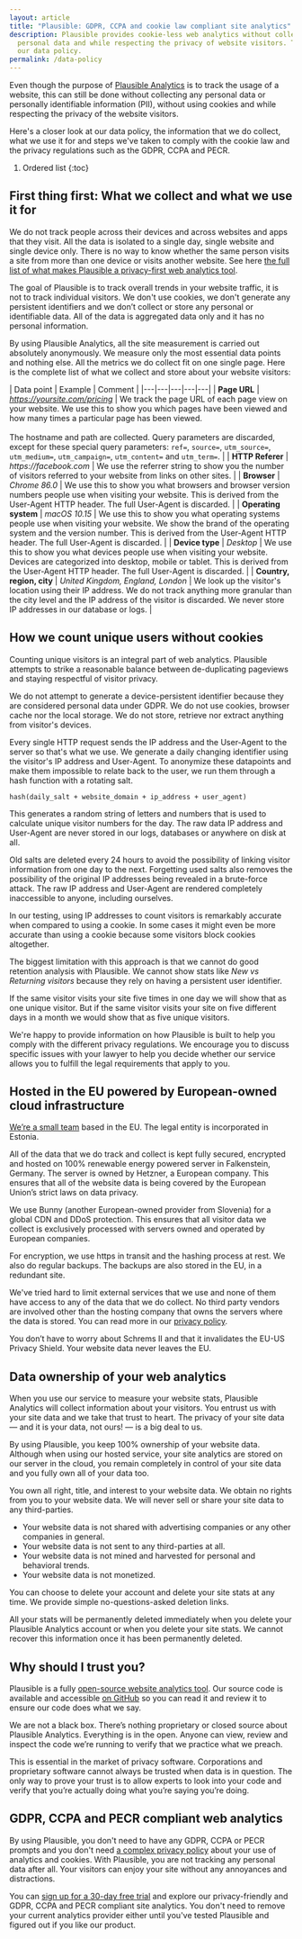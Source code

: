 ```yaml
---
layout: article
title: "Plausible: GDPR, CCPA and cookie law compliant site analytics"
description: Plausible provides cookie-less web analytics without collecting
  personal data and while respecting the privacy of website visitors. This is
  our data policy.
permalink: /data-policy
---
```

Even though the purpose of [Plausible Analytics](https://plausible.io) is to track the usage of a website, this can still be done without collecting any personal data or personally identifiable information (PII), without using cookies and while respecting the privacy of the website visitors.

Here's a closer look at our data policy, the information that we do collect, what we use it for and steps we've taken to comply with the cookie law and the privacy regulations such as the GDPR, CCPA and PECR.

1. Ordered list
{:toc}

## First thing first: What we collect and what we use it for

We do not track people across their devices and across websites and apps that they visit. All the data is isolated to a single day, single website and single device only. There is no way to know whether the same person visits a site from more than one device or visits another website. See here [the full list of what makes Plausible a privacy-first web analytics tool](https://plausible.io/privacy-focused-web-analytics).

The goal of Plausible is to track overall trends in your website traffic, it is not to track individual visitors. We don't use cookies, we don't generate any persistent identifiers and we don’t collect or store any personal or identifiable data. All of the data is aggregated data only and it has no personal information.

By using Plausible Analytics, all the site measurement is carried out absolutely anonymously. We measure only the most essential data points and nothing else. All the metrics we do collect fit on one single page. Here is the complete list of what we collect and store about your website visitors:

  | Data point | Example | Comment |
  |---|---|---|---|---|
  | **Page URL** | _https://yoursite.com/pricing_ | We track the page URL of each page view on your website. We use this to show you which pages have been viewed and how many times a particular page has been viewed. <br /><br />The hostname and path are collected. Query parameters are discarded, except for these special query parameters: `ref=`, `source=`, `utm_source=`, `utm_medium=`, `utm_campaign=`, `utm_content=` and `utm_term=`. |
  | **HTTP Referer** | _https://facebook.com_ | We use the referrer string to show you the number of visitors referred to your website from links on other sites. |
  | **Browser** | _Chrome 86.0_ | We use this to show you what browsers and browser version numbers people use when visiting your website. This is derived from the User-Agent HTTP header. The full User-Agent is discarded. |
  | **Operating system** | _macOS 10.15_ | We use this to show you what operating systems people use when visiting your website. We show the brand of the operating system and the version number. This is derived from the User-Agent HTTP header. The full User-Agent is discarded. |
  | **Device type**  | _Desktop_ | We use this to show you what devices people use when visiting your website. Devices are categorized into desktop, mobile or tablet. This is derived from the User-Agent HTTP header. The full User-Agent is discarded. |
  | **Country, region, city**  | _United Kingdom, England, London_ | We look up the visitor's location using their IP address. We do not track anything more granular than the city level and the IP address of the visitor is discarded. We never store IP addresses in our database or logs. |

## How we count unique users without cookies

Counting unique visitors is an integral part of web analytics. Plausible attempts to strike a reasonable balance between de-duplicating pageviews and staying respectful of visitor privacy. 

We do not attempt to generate a device-persistent identifier because they are considered personal data under GDPR. We do not use cookies, browser cache nor the local storage. We do not store, retrieve nor extract anything from visitor's devices.

Every single HTTP request sends the IP address and the User-Agent to the server so that's what we use. We generate a daily changing identifier using the visitor's IP address and User-Agent. To anonymize these datapoints and make them impossible to relate back to the user, we run them through a hash function with a rotating salt.

```
hash(daily_salt + website_domain + ip_address + user_agent)
```

This generates a random string of letters and numbers that is used to calculate unique visitor numbers for the day. The raw data IP address and User-Agent are never stored in our logs, databases or anywhere on disk at all. 

Old salts are deleted every 24 hours to avoid the possibility of linking visitor information from one day to the next. Forgetting used salts also removes the possibility of the original IP addresses being revealed in a brute-force attack. The raw IP address and User-Agent are rendered completely inaccessible to anyone, including ourselves. 

In our testing, using IP addresses to count visitors is remarkably accurate when compared to using a cookie. In some cases it might even be more accurate than using a cookie because some visitors block cookies altogether.

The biggest limitation with this approach is that we cannot do good retention analysis with Plausible. We cannot show stats like _New vs Returning visitors_ because they rely on having a persistent user identifier.

If the same visitor visits your site five times in one day we will show that as one unique visitor. But if the same visitor visits your site on five different days in a month we would show that as five unique visitors.

We're happy to provide information on how Plausible is built to help you comply with the different privacy regulations. We encourage you to discuss specific issues with your lawyer to help you decide whether our service allows you to fulfill the legal requirements that apply to you.

## Hosted in the EU powered by European-owned cloud infrastructure

[We’re a small team](https://plausible.io/about) based in the EU. The legal entity is incorporated in Estonia.

All of the data that we do track and collect is kept fully secured, encrypted and hosted on 100% renewable energy powered server in Falkenstein, Germany. The server is owned by Hetzner, a European company. This ensures that all of the website data is being covered by the European Union’s strict laws on data privacy.

We use Bunny (another European-owned provider from Slovenia) for a global CDN and DDoS protection. This ensures that all visitor data we collect is exclusively processed with servers owned and operated by European companies.

For encryption, we use https in transit and the hashing process at rest. We also do regular backups. The backups are also stored in the EU, in a redundant site.

We've tried hard to limit external services that we use and none of them have access to any of the data that we do collect. No third party vendors are involved other than the hosting company that owns the servers where the data is stored. You can read more in our [privacy policy](https://plausible.io/privacy).

You don’t have to worry about Schrems II and that it invalidates the EU-US Privacy Shield. Your website data never leaves the EU.

## Data ownership of your web analytics

When you use our service to measure your website stats, Plausible Analytics will collect information about your visitors. You entrust us with your site data and we take that trust to heart. The privacy of your site data — and it is your data, not ours! — is a big deal to us.

By using Plausible, you keep 100% ownership of your website data. Although when using our hosted service, your site analytics are stored on our server in the cloud, you remain completely in control of your site data and you fully own all of your data too.

You own all right, title, and interest to your website data. We obtain no rights from you to your website data. We will never sell or share your site data to any third-parties.

* Your website data is not shared with advertising companies or any other companies in general.
* Your website data is not sent to any third-parties at all.
* Your website data is not mined and harvested for personal and behavioral trends.
* Your website data is not monetized.

You can choose to delete your account and delete your site stats at any time. We provide simple no-questions-asked deletion links.

All your stats will be permanently deleted immediately when you delete your Plausible Analytics account or when you delete your site stats. We cannot recover this information once it has been permanently deleted.

## Why should I trust you?

Plausible is a fully [open-source website analytics tool](https://plausible.io/open-source-website-analytics). Our source code is available and accessible [on GitHub](https://github.com/plausible/analytics/) so you can read it and review it to ensure our code does what we say.

We are not a black box. There’s nothing proprietary or closed source about Plausible Analytics. Everything is in the open. Anyone can view, review and inspect the code we’re running to verify that we practice what we preach.

This is essential in the market of privacy software. Corporations and proprietary software cannot always be trusted when data is in question. The only way to prove your trust is to allow experts to look into your code and verify that you’re actually doing what you’re saying you’re doing.

## GDPR, CCPA and PECR compliant web analytics

By using Plausible, you don't need to have any GDPR, CCPA or PECR prompts and you don't need [a complex privacy policy](https://plausible.io/blog/privacy-policy-page) about your use of analytics and cookies. With Plausible, you are not tracking any personal data after all. Your visitors can enjoy your site without any annoyances and distractions.

You can [sign up for a 30-day free trial](https://plausible.io/register) and explore our privacy-friendly and GDPR, CCPA and PECR compliant site analytics. You don't need to remove your current analytics provider either until you've tested Plausible and figured out if you like our product.